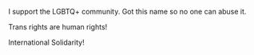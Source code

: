 I support the LGBTQ+ community. Got this name so no one can abuse it.

Trans rights are human rights! 

International Solidarity!

